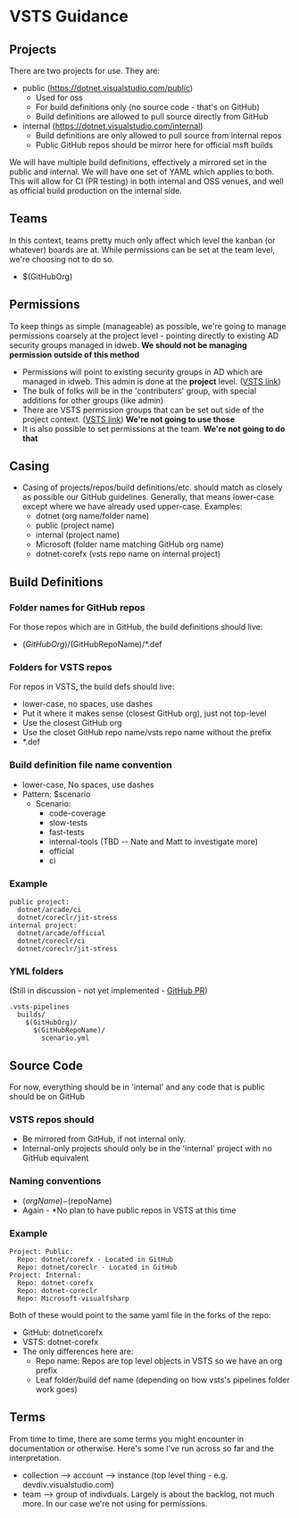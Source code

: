 # VSTS Guidance

## Projects

There are two projects for use.  They are:

- public (https://dotnet.visualstudio.com/public)
  - Used for oss
  - For build definitions only  (no source code - that's on GitHub)
  - Build definitions are allowed to pull source directly from GitHub
- internal  (https://dotnet.visualstudio.com/internal)
  - Build definitions are only allowed to pull source from internal repos
  - Public GitHub repos should be mirror here for official msft builds

We will have multiple build definitions, effectively a mirrored set in the public and internal. We will have one set of YAML which applies to both. This will allow for CI (PR testing) in both internal and OSS venues, and well as official build production on the internal side.

## Teams

In this context, teams pretty much only affect which level the kanban (or whatever) boards are at.  While permissions can be set at the team level, we're choosing not to do so.

- $(GitHubOrg)

## Permissions

To keep things as simple (manageable) as possible, we're going to manage permissions coarsely at the project level - pointing directly to existing AD security groups managed in idweb.  **We should not be managing permission outside of this method**

- Permissions will point to existing security groups in AD which are managed in idweb.  This admin is done at the **project** level.  ([VSTS link](https://dotnet.visualstudio.com/internal/_admin/_security))
- The bulk of folks will be in the 'contributers' group, with special additions for other groups (like admin)
- There are VSTS permission groups that can be set out side of the project context. ([VSTS link](https://dotnet.visualstudio.com/_admin/_security))   **We're not going to use those**
- It is also possible to set permissions at the team.  **We're not going to do that**

## Casing

- Casing of projects/repos/build definitions/etc. should match as closely as possible our GitHub guidelines.  Generally, that means lower-case except where we have already used upper-case.  Examples:
  - dotnet (org name/folder name)
  - public (project name)
  - internal (project name)
  - Microsoft (folder name matching GitHub org name)
  - dotnet-corefx (vsts repo name on internal project)

## Build Definitions

### Folder names for GitHub repos

For those repos which are in GitHub, the build definitions should live:

- $(GitHubOrg)/$(GitHubRepoName)/*.def

### Folders for VSTS repos

For repos in VSTS, the build defs should live:

- lower-case, no spaces, use dashes
- Put it where it makes sense (closest GitHub org), just not top-level
- Use the closest GitHub org
- Use the closet GitHub repo name/vsts repo name without the prefix
- *.def

### Build definition file name convention

- lower-case, No spaces, use dashes
- Pattern: $scenario
  - Scenario:
    - code-coverage
    - slow-tests
    - fast-tests
    - internal-tools (TBD -- Nate and Matt to investigate more)
    - official
    - ci

### Example

```TEXT
public project:
  dotnet/arcade/ci
  dotnet/coreclr/jit-stress
internal project:
  dotnet/arcade/official
  dotnet/coreclr/ci
  dotnet/coreclr/jit-stress
```

### YML folders

(Still in discussion - not yet implemented - [GitHub PR](https://github.com/Microsoft/vsts-agent/pull/1430/files#diff-0e4df20b2155d804a6518e8089072a96R29))

```TEXT
.vsts-pipelines
  builds/
    $(GitHubOrg)/
      $(GitHubRepoName)/
        scenario.yml
```

## Source Code

For now, everything should be in 'internal' and any code that is public should be on GitHub

### VSTS repos should

- Be mirrored from GitHub, if not internal only.
- Internal-only projects should only be in the 'internal' project with no GitHub equivalent

### Naming conventions

- $(orgName)-$(repoName)
- Again - *No plan to have public repos in VSTS at this time

### Example

```TEXT
Project: Public:
  Repo: dotnet/corefx - Located in GitHub
  Repo: dotnet/coreclr - Located in GitHub
Project: Internal:
  Repo: dotnet-corefx
  Repo: dotnet-coreclr
  Repo: Microsoft-visualfsharp
```

Both of these would point to the same yaml file in the forks of the repo:

- GitHub: dotnet\corefx
- VSTS: dotnet-corefx
- The only differences here are:
  - Repo name: Repos are top level objects in VSTS so we have an org prefix
  - Leaf folder/build def name (depending on how vsts's pipelines folder work goes)

## Terms

From time to time, there are some terms you might encounter in documentation or otherwise.  Here's some I've run across so far and the interpretation.

- collection --> account --> instance (top level thing - e.g. devdiv.visualstudio.com)
- team --> group of indivduals.  Largely is about the backlog, not much more.  In our case we're not using for permissions.